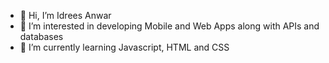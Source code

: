 - 👋 Hi, I’m Idrees Anwar
- 👀 I’m interested in developing Mobile and Web Apps along with APIs and databases
- 🌱 I’m currently learning Javascript, HTML and CSS

<!---
Idreesanwar1998/Idreesanwar1998 is a ✨ special ✨ repository because its `README.md` (this file) appears on your GitHub profile.
You can click the Preview link to take a look at your changes.
--->
